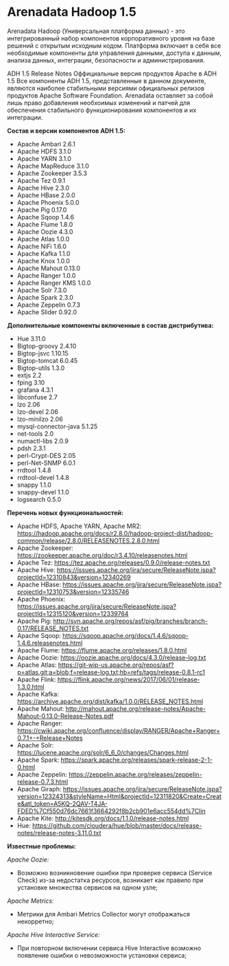 # Arenadata Hadoop 1.5

Arenadata Hadoop (Универсальная платформа данных) -  это интегрированный набор компонентов корпоративного уровня на базе решений с открытым исходным кодом. Платформа включает в себя все необходимые компоненты для управления данными, доступа к данным, анализа данных, интеграции, безопасности и администрирования.

ADH 1.5 Release Notes
Оффициальные версия продуктов Apache в ADH 1.5
Все компоненты ADH 1.5, представленные в данном документе, являются наиболее стабильными версиями официальных релизов продуктов Apache Software Foundation. Arenadata оставляет за собой лишь право добавления необхоимых изменений и патчей для обеспечения стабильного функционирования компонентов и их интеграции.

**Состав и версии компонентов ADH 1.5:**
- Apache Ambari 2.6.1
- Apache HDFS	3.1.0
- Apache YARN	3.1.0
- Apache MapReduce	3.1.0
- Apache Zookeeper	3.5.3
- Apache Tez	0.9.1
- Apache Hive	2.3.0
- Apache HBase	2.0.0
- Apache Phoenix	5.0.0
- Apache Pig	0.17.0
- Apache Sqoop	1.4.6
- Apache Flume	1.8.0
- Apache Oozie	4.3.0
- Apache Atlas	1.0.0
- Apache NiFi   1.6.0
- Apache Kafka	1.1.0
- Apache Knox	1.0.0
- Apache Mahout	0.13.0
- Apache Ranger	1.0.0
- Apache Ranger KMS	1.0.0
- Apache Solr	7.3.0
- Apache Spark	2.3.0
- Apache Zeppelin 	0.7.3
- Apache Slider	0.92.0

**Дополнительные компоненты включенные в состав дистрибутива:**
- Hue	3.11.0
- Bigtop-groovy 2.4.10
- Bigtop-jsvc   1.10.15
- Bigtop-tomcat 6.0.45
- Bigtop-utils  1.3.0
- extjs 2.2
- fping 3.10
- grafana 4.3.1
- libconfuse  2.7
- lzo 2.06
- lzo-devel 2.06
- lzo-minilzo 2.06
- mysql-connector-java  5.1.25
- net-tools 2.0
- numactl-libs  2.0.9
- pdsh 2.3.1
- perl-Crypt-DES 2.05
- perl-Net-SNMP 6.0.1
- rrdtool 1.4.8
- rrdtool-devel 1.4.8
- snappy 1.1.0
- snappy-devel 1.1.0
- logsearch 0.5.0

**Перечень новых функциональностей:**
- Apache HDFS, Apache YARN, Apache MR2: https://hadoop.apache.org/docs/r2.8.0/hadoop-project-dist/hadoop-common/release/2.8.0/RELEASENOTES.2.8.0.html
- Apache Zookeeper: https://zookeeper.apache.org/doc/r3.4.10/releasenotes.html
- Apache Tez: https://tez.apache.org/releases/0.9.0/release-notes.txt
- Apache Hive: https://issues.apache.org/jira/secure/ReleaseNote.jspa?projectId=12310843&version=12340269
- Apache HBase: https://issues.apache.org/jira/secure/ReleaseNote.jspa?projectId=12310753&version=12335746
- Apache Phoenix: https://issues.apache.org/jira/secure/ReleaseNote.jspa?projectId=12315120&version=12339764
- Apache Pig: http://svn.apache.org/repos/asf/pig/branches/branch-0.17/RELEASE_NOTES.txt
- Apache Sqoop: https://sqoop.apache.org/docs/1.4.6/sqoop-1.4.6.releasenotes.html
- Apache Flume: https://flume.apache.org/releases/1.8.0.html
- Apache Oozie: https://oozie.apache.org/docs/4.3.0/release-log.txt
- Apache Atlas: https://git-wip-us.apache.org/repos/asf?p=atlas.git;a=blob;f=release-log.txt;hb=refs/tags/release-0.8.1-rc1
- Apache Flink: https://flink.apache.org/news/2017/06/01/release-1.3.0.html
- Apache Kafka: https://archive.apache.org/dist/kafka/1.0.0/RELEASE_NOTES.html
- Apache Mahout: http://mahout.apache.org/release-notes/Apache-Mahout-0.13.0-Release-Notes.pdf
- Apache Ranger: https://cwiki.apache.org/confluence/display/RANGER/Apache+Ranger+0.7.1+-+Release+Notes
- Apache Solr: https://lucene.apache.org/solr/6_6_0/changes/Changes.html
- Apache Spark: https://spark.apache.org/releases/spark-release-2-1-0.html
- Apache Zeppelin: https://zeppelin.apache.org/releases/zeppelin-release-0.7.3.html
- Apache Giraph: https://issues.apache.org/jira/secure/ReleaseNote.jspa?version=12324313&styleName=Html&projectId=12311820&Create=Create&atl_token=A5KQ-2QAV-T4JA-FDED%7Cf550d76dc7661f3664292f8b2cb901e6acc554dd%7Clin
- Apache Kite: http://kitesdk.org/docs/1.1.0/release-notes.html
- Hue: https://github.com/cloudera/hue/blob/master/docs/release-notes/release-notes-3.11.0.txt

**Известные проблемы:**

*Apache Oozie:*
- Возможно возникновение ошибки при проверке сервиса (Service Check) из-за недостатка ресурсов, возникает как правило при установке множества сервисов на одном узле;

*Apache Metrics:*
- Метрики для Ambari Metrics Collector могут отображаться некорретно;

*Apache Hive Interactive Service:*
- При повторном включении сервиса Hive Interactive возможно появление ошибки о невозможности установки сервиса;
